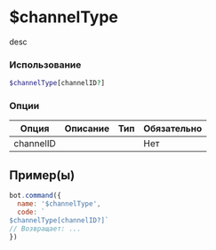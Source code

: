 # $channelType
desc
### Использование
```php
$channelType[channelID?]
```

### Опции

| Опция | Описание | Тип | Обязательно |
|--------|-------------|------|----------|
| channelID |  |  | Нет |  
## Пример(ы)

```javascript
bot.command({
  name: '$channelType',
  code: `
$channelType[channelID?]`
// Возвращает: ...
})
```